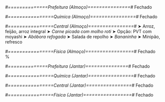 
*#==============Prefeitura (Almoço)===============#*
Fechado

*#================Química (Almoço)================#*
Fechado

*#================Central (Almoço)================#*
➤ Arroz, feijão, arroz integral
➤ *Carne picada com molho roti*
➤ Opção: PVT com moyashi
➤ *Abóbora refogada*
➤ Salada de repolho
➤ *Bananinha*
➤ Minipão, refresco

*#================Física (Almoço)=================#*
Fechado
%

*#==============Prefeitura (Jantar)===============#*
Fechado

*#================Química (Jantar)================#*
Fechado

*#================Central (Jantar)================#*
Fechado

*#================Física (Jantar)=================#*
Fechado
